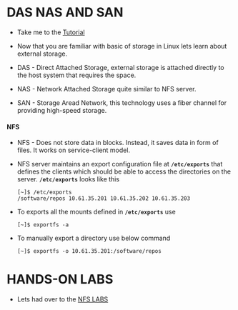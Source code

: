 # DAS NAS AND SAN

  - Take me to the [Tutorial](https://kodekloud.com/topic/das-nas-and-san/)

  - Now that you are familiar with basic of storage in Linux lets learn about external storage.

  - DAS - Direct Attached Storage, external storage is attached directly to the host system that requires the space.
  - NAS - Network Attached Storage quite similar to NFS server.
  - SAN - Storage Aread Network, this technology uses a fiber channel for providing high-speed storage.

  #### NFS
  
  - NFS - Does not store data in blocks. Instead, it saves data in form of files. It works on service-client model.

  - NFS server maintains an export configuration file at **`/etc/exports`** that defines the clients which should be able to 
  access the directories on the server. **`/etc/exports`** looks like this

    ```
    [~]$ /etc/exports
    /software/repos 10.61.35.201 10.61.35.202 10.61.35.203
    ```

  - To exports all the mounts defined in **`/etc/exports`** use 

    ```
    [~]$ exportfs -a
    ```

  - To manually export a directory use below command

    ```
    [~]$ exportfs -o 10.61.35.201:/software/repos
    ```
  
# HANDS-ON LABS

  - Lets had over to the [NFS LABS](https://kodekloud.com/courses/873064/lectures/17311763)
